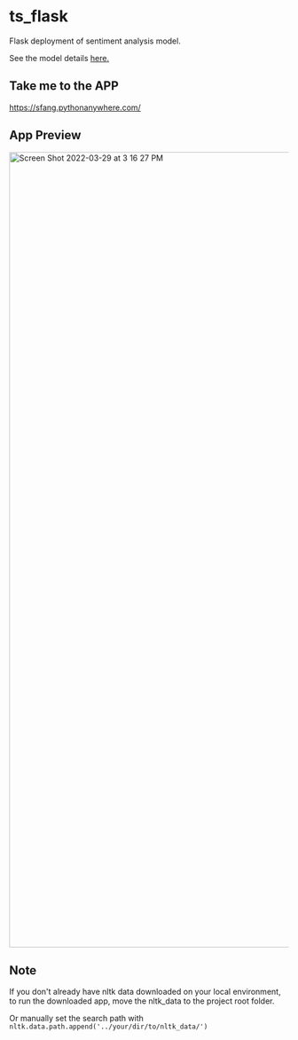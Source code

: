 # ts_flask
Flask deployment of sentiment analysis model. 

See the model details [here.](https://github.com/Siqi-Fang/Twitter-Sentiment-Analysis/blob/main/README.md)

Take me to the APP 
---
https://sfang.pythonanywhere.com/

App Preview
---
<img width="1434" alt="Screen Shot 2022-03-29 at 3 16 27 PM" src="https://user-images.githubusercontent.com/70257674/160690096-bf417953-0745-4c0a-9714-bf19dff9ab03.png">

Note
---
If you don't already have nltk data downloaded on your local environment, to run the downloaded app, move the nltk_data to the project root folder.

Or manually set the search path with `nltk.data.path.append('../your/dir/to/nltk_data/')` 
